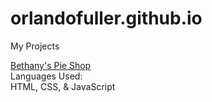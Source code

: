 # orlandofuller.github.io

My Projects

<a href="orlandofuller.github.io/bethanys_pie_shop/">Bethany's Pie Shop</a> <br>
Languages Used: <br>
HTML, CSS, & JavaScript
